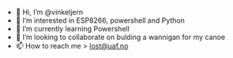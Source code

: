 - 👋 Hi, I’m @vinkeljern
- 👀 I’m interested in ESP8266, powershell and Python
- 🌱 I’m currently learning Powershell
- 💞️ I’m looking to collaborate on bulding a wannigan for my canoe
- 📫 How to reach me > lost@uaf.no

<!---
vinkeljern/vinkeljern is a ✨ special ✨ repository because its `README.md` (this file) appears on your GitHub profile.
You can click the Preview link to take a look at your changes.
--->
